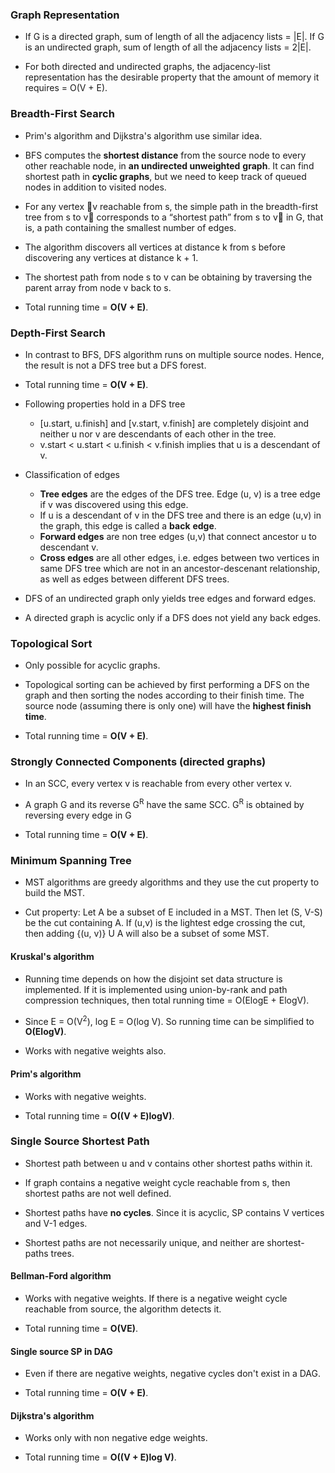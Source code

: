 ### Graph Representation

* If G is a directed graph, sum of length of all the adjacency lists = |E|. If G is an undirected graph, sum of length
  of all the adjacency lists = 2|E|.

* For both directed and undirected graphs, the adjacency-list representation has the desirable property that the amount
  of memory it requires = O(V + E).

### Breadth-First Search

* Prim's algorithm and Dijkstra's algorithm use similar idea.

* BFS computes the **shortest distance** from the source node to every other reachable node, in **an undirected unweighted**
  **graph**. It can find shortest path in **cyclic graphs**, but we need to keep track of queued nodes in addition to
  visited nodes.

* For any vertex 􏰁v reachable from s, the simple path in the breadth-first tree from s to v􏰁 corresponds to a
  “shortest path” from s to v􏰁 in G, that is, a path containing the smallest number of edges.

* The algorithm discovers all vertices at distance k from s before discovering any vertices at distance k + 1.

* The shortest path from node s to v can be obtaining by traversing the parent array from node v back to s.

* Total running time = **O(V + E)**.

### Depth-First Search

* In contrast to BFS, DFS algorithm runs on multiple source nodes. Hence, the result is not a DFS
  tree but a DFS forest.

* Total running time = **O(V + E)**.

* Following properties hold in a DFS tree
    - [u.start, u.finish] and [v.start, v.finish] are completely disjoint and neither u nor v are descendants of each
      other in the tree.
    - v.start < u.start < u.finish < v.finish implies that u is a descendant of v.

* Classification of edges
    - **Tree edges** are the edges of the DFS tree. Edge (u, v) is a tree edge if v was discovered using this edge.
    - If u is a descendant of v in the DFS tree and there is an edge (u,v) in the graph, this edge is called a **back**
      **edge**.
    - **Forward edges** are non tree edges (u,v) that connect ancestor u to descendant v.
    - **Cross edges** are all other edges, i.e. edges between two vertices in same DFS tree which are not in an
      ancestor-descenant relationship, as well as edges between different DFS trees.

* DFS of an undirected graph only yields tree edges and forward edges.

* A directed graph is acyclic only if a DFS does not yield any back edges.

### Topological Sort

* Only possible for acyclic graphs.

* Topological sorting can be achieved by first performing a DFS on the graph and then sorting the nodes according to
  their finish time. The source node (assuming there is only one) will have the **highest finish time**.

* Total running time = **O(V + E)**.

### Strongly Connected Components (directed graphs)

* In an SCC, every vertex v is reachable from every other vertex v.

* A graph G and its reverse G<sup>R</sup> have the same SCC. G<sup>R</sup> is obtained by reversing every edge in G

* Total running time = **O(V + E)**.

### Minimum Spanning Tree

* MST algorithms are greedy algorithms and they use the cut property to build the MST.

* Cut property: Let A be a subset of E included in a MST. Then let (S, V-S) be the cut containing A. If (u,v) is the
  lightest edge crossing the cut, then adding {(u, v)} U A will also be a subset of some MST.

#### Kruskal's algorithm

* Running time depends on how the disjoint set data structure is implemented. If it is implemented using
  union-by-rank and path compression techniques, then total running time = O(ElogE + ElogV).

* Since E = O(V<sup>2</sup>), log E = O(log V). So running time can be simplified to **O(ElogV)**.

* Works with negative weights also.

#### Prim's algorithm

* Works with negative weights.

* Total running time = **O((V + E)logV)**.

### Single Source Shortest Path

* Shortest path between u and v contains other shortest paths within it.

* If graph contains a negative weight cycle reachable from s, then shortest paths are not well defined.

* Shortest paths have **no cycles**. Since it is acyclic, SP contains V vertices and V-1 edges.

* Shortest paths are not necessarily unique, and neither are shortest-paths trees.

#### Bellman-Ford algorithm

* Works with negative weights. If there is a negative weight cycle reachable from source, the algorithm detects it.

* Total running time = **O(VE)**.

#### Single source SP in DAG

* Even if there are negative weights, negative cycles don't exist in a DAG.

* Total running time = **O(V + E)**.

#### Dijkstra's algorithm

* Works only with non negative edge weights.

* Total running time = **O((V + E)log V)**.
